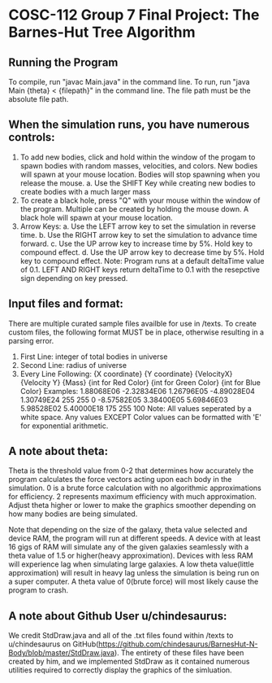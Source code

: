 # COSC-112 Group 7 Final Project: The Barnes-Hut Tree Algorithm
## Running the Program
To compile, run "javac Main.java" in the command line. To run, run "java Main {theta} < {filepath}" in the command line. The file path must be the absolute file path. 

## When the simulation runs, you have numerous controls:
1.  To add new bodies, click and hold within the window of the progam to spawn bodies with random masses, velocities, and colors. New bodies will spawn at your mouse location. Bodies will stop spawning when you release the mouse.
    a. Use the SHIFT Key while creating new bodies to create bodies with a much larger mass  
2. To create a black hole, press "Q" with your mouse within the window of the program. Multiple can be created by holding the mouse down. A black hole will spawn at your mouse location.
3. Arrow Keys:
    a. Use the LEFT arrow key to set the simulation in reverse time.
    b. Use the RIGHT arrow key to set the simulation to advance time forward.
    c. Use the UP arrow key to increase time by 5%. Hold key to compound effect.
    d. Use the UP arrow key to decrease time by 5%. Hold key to compound effect.
    Note: Program runs at a default deltaTime value of 0.1. LEFT AND RIGHT keys return deltaTime to 0.1 with the resepctive sign depending on key pressed.

## Input files and format:
There are multiple curated sample files availble for use in /texts. To create custom files, the following format MUST be in place, otherwise resulting in a parsing error. 

1. First Line: integer of total bodies in universe
2. Second Line: radius of universe
3. Every Line Following: {X coordinate} {Y coordinate} {VelocityX} {Velocity Y} {Mass} {int for Red Color} {int for Green Color} {int for Blue Color}
    Examples: 1.88068E06 -2.32834E06 1.26796E05 -4.89028E04 1.30749E24  255 255 0
             -8.57582E05 3.38400E05 5.69846E03 5.98528E02 5.40000E18  175 255 100
    Note: All values seperated by a white space. Any values EXCEPT Color values can be formatted with 'E' for exponential arithmetic.


## A note about theta: 
Theta is the threshold value from 0-2 that determines how accurately the program calculates the force vectors acting upon each body in the simulation. 0 is a brute force calculation with no algorithmic approximations for efficiency. 2 represents maximum efficiency with much approximation. Adjust theta higher or lower to make the graphics smoother depending on how many bodies are being simulated. 

Note that depending on the size of the galaxy, theta value selected and device RAM, the program will run at different speeds. A device with at least 16 gigs of RAM will simulate any of the given galaxies seamlessly with a theta value of 1.5 or higher(heavy approximation). Devices with less RAM will experience lag when simulating large galaxies. A low theta value(little approximation) will result in heavy lag unless the simulation is being run on a super computer. A theta value of 0(brute force) will most likely cause the program to crash.

## A note about Github User u/chindesaurus: 
We credit StdDraw.java and all of the .txt files found within /texts to u/chindesaurus on GitHub(https://github.com/chindesaurus/BarnesHut-N-Body/blob/master/StdDraw.java). The entirety of these files have been created by him, and we implemented StdDraw as it contained numerous utilities required to correctly display the graphics of the simluation.
